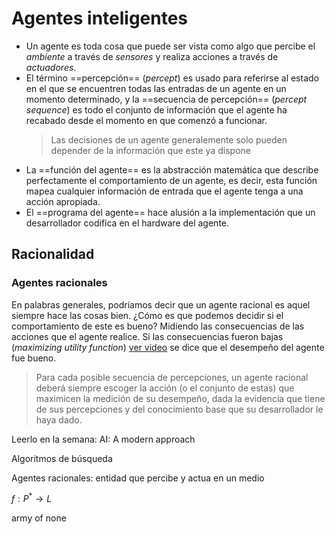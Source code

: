 # Agentes inteligentes

- Un agente es toda cosa que puede ser vista como algo que percibe el *ambiente* a través de _sensores_ y realiza acciones a través de _actuadores_.
- El término ==percepción== (_percept_) es usado para referirse al estado en el que se encuentren todas las entradas de un agente en un momento determinado, y la ==secuencia de percepción== (_percept sequence_) es todo el conjunto de información que el agente ha recabado desde el momento en que comenzó a funcionar.
	> Las decisiones de un agente generalemente solo pueden depender de la información que este ya dispone
- La ==función del agente== es la abstracción matemática que describe perfectamente el comportamiento de un agente, es decir, esta función mapea cualquier información de entrada que el agente tenga a una acción apropiada.
- El ==programa del agente== hace alusión a la implementación que un desarrollador codifica en el hardware del agente.

## Racionalidad

### Agentes racionales

En palabras generales, podríamos decir que un agente racional es aquel siempre hace las cosas bien. ¿Cómo es que podemos decidir si el comportamiento de este es bueno? Midiendo las consecuencias de las acciones que el agente realice. Si las consecuencias fueron bajas (_maximizing utility function_) [ver video](https://www.youtube.com/watch?v=3TYT1QfdfsM&t=960s) se dice que el desempeño del agente fue bueno.

> Para cada posible secuencia de percepciones, un agente racional deberá siempre escoger la acción (o el conjunto de estas) que maximicen la medición de su desempeño, dada la evidencia que tiene de sus percepciones y del conocimiento base que su desarrollador le haya dado.

Leerlo en la semana: AI: A modern approach

Algoritmos de búsqueda

Agentes racionales: entidad que percibe y actua en un medio

$f: P^{*} \rightarrow L$

army of none

